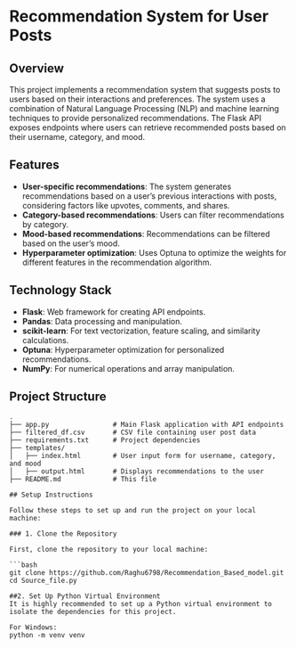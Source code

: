 # Recommendation System for User Posts

## Overview

This project implements a recommendation system that suggests posts to users based on their interactions and preferences. The system uses a combination of Natural Language Processing (NLP) and machine learning techniques to provide personalized recommendations. The Flask API exposes endpoints where users can retrieve recommended posts based on their username, category, and mood.

## Features

- **User-specific recommendations**: The system generates recommendations based on a user’s previous interactions with posts, considering factors like upvotes, comments, and shares.
- **Category-based recommendations**: Users can filter recommendations by category.
- **Mood-based recommendations**: Recommendations can be filtered based on the user’s mood.
- **Hyperparameter optimization**: Uses Optuna to optimize the weights for different features in the recommendation algorithm.

## Technology Stack

- **Flask**: Web framework for creating API endpoints.
- **Pandas**: Data processing and manipulation.
- **scikit-learn**: For text vectorization, feature scaling, and similarity calculations.
- **Optuna**: Hyperparameter optimization for personalized recommendations.
- **NumPy**: For numerical operations and array manipulation.

## Project Structure

```plaintext
.
├── app.py                # Main Flask application with API endpoints
├── filtered_df.csv       # CSV file containing user post data
├── requirements.txt      # Project dependencies
├── templates/
│   ├── index.html        # User input form for username, category, and mood
│   ├── output.html       # Displays recommendations to the user
├── README.md             # This file

## Setup Instructions

Follow these steps to set up and run the project on your local machine:

### 1. Clone the Repository

First, clone the repository to your local machine:

```bash
git clone https://github.com/Raghu6798/Recommendation_Based_model.git
cd Source_file.py

##2. Set Up Python Virtual Environment
It is highly recommended to set up a Python virtual environment to isolate the dependencies for this project.

For Windows:
python -m venv venv
